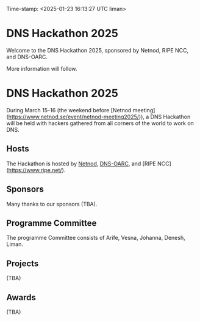 Time-stamp: <2025-01-23 16:13:27 UTC liman>

# DNS Hackathon 2025

Welcome to the DNS Hackathon 2025, sponsored by Netnod, RIPE
NCC, and DNS-OARC.

More information will follow.

# DNS Hackathon 2025

During March 15–16 (the weekend before [Netnod meeting]
(https://www.netnod.se/event/netnod-meeting2025/)), a DNS Hackathon
will be held with hackers gathered from all corners of the world to
work on DNS.

## Hosts

The Hackathon is hosted by [Netnod](https://www.netnod.se/),
[DNS-OARC](https://www.dns-oarc.net/), and [RIPE NCC]
(https://www.ripe.net/).

## Sponsors

Many thanks to our sponsors (TBA).

## Programme Committee

The programme Committee consists of Arife, Vesna, Johanna, Denesh, Liman.

## Projects

(TBA)

## Awards

(TBA)
